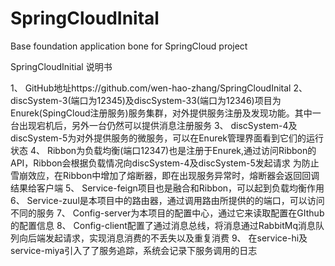 # SpringCloudInital
Base foundation application bone for SpringCloud project

  SpringCloudInitial 说明书

1、	GitHub地址https://github.com/wen-hao-zhang/SpringCloudInital
2、	discSystem-3(端口为12345)及discSystem-33(端口为12346)项目为Enurek(SpingCloud注册服务)服务集群，对外提供服务注册及发现功能。其中一台出现宕机后，另外一台仍然可以提供消息注册服务
3、	discSystem-4及discSystem-5为对外提供服务的微服务，可以在Enurek管理界面看到它们的运行状态
4、	Ribbon为负载均衡(端口12347)也是注册于Enurek,通过访问Ribbon的API，Ribbon会根据负载情况向discSystem-4及discSystem-5发起请求
为防止雪崩效应，在Ribbon中增加了熔断器，即在出现服务异常时，熔断器会返回回调结果给客户端
5、	Service-feign项目也是融合和Ribbon，可以起到负载均衡作用
6、	Service-zuul是本项目中的路由器，通过调用路由所提供的的端口，可以访问不同的服务
7、	Config-server为本项目的配置中心，通过它来读取配置在GIthub的配置信息
8、	Config-client配置了通过消息总线，将消息通过RabbitMq消息队列向后端发起请求，实现消息消费的不丢失以及重复消费
9、	在service-hi及service-miya引入了了服务追踪，系统会记录下服务调用的日志

